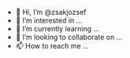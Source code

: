 - 👋 Hi, I’m @zsakjozsef
- 👀 I’m interested in ...
- 🌱 I’m currently learning ...
- 💞️ I’m looking to collaborate on ...
- 📫 How to reach me ...

<!---
zsakjozsef/zsakjozsef is a ✨ special ✨ repository because its `README.md` (this file) appears on your GitHub profile.
You can click the Preview link to take a look at your changes.
--->
